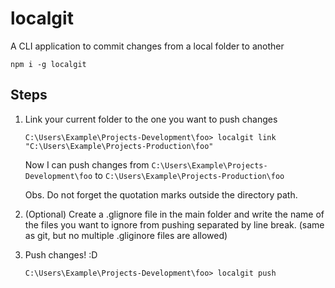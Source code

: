 # localgit
A CLI application to commit changes from a local folder to another 

```console
npm i -g localgit
```

## Steps
1. Link your current folder to the one you want to push changes
    ```console
    C:\Users\Example\Projects-Development\foo> localgit link "C:\Users\Example\Projects-Production\foo"
    ```
    Now I can push changes from `C:\Users\Example\Projects-Development\foo` to `C:\Users\Example\Projects-Production\foo`
    
    Obs. Do not forget the quotation marks outside the directory path.

3. (Optional) Create a .glignore file in the main folder and write the name of the files you want to ignore from pushing separated by line break. (same as git, but no multiple .gliginore files are allowed)

2. Push changes! :D
    ```console
    C:\Users\Example\Projects-Development\foo> localgit push
    ```
